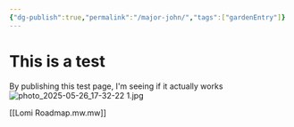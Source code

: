 ```yaml
---
{"dg-publish":true,"permalink":"/major-john/","tags":["gardenEntry"]}
---
```


# This is a test
By publishing this test page, I'm seeing if it actually works
![photo_2025-05-26_17-32-22 1.jpg](/img/user/_attachments/photo_2025-05-26_17-32-22%201.jpg)

[[Lomi Roadmap.mw.mw]]
